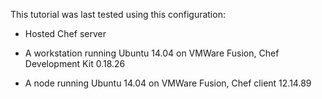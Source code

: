 This tutorial was last tested using this configuration:

* Hosted Chef server

* A workstation running Ubuntu 14.04 on VMWare Fusion, Chef Development Kit 0.18.26

* A node running Ubuntu 14.04 on VMWare Fusion, Chef client 12.14.89

